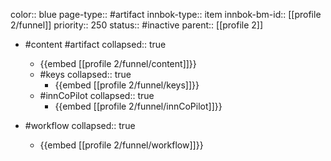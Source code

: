 color:: blue
page-type:: #artifact
innbok-type:: item
innbok-bm-id:: [[profile 2/funnel]]
priority:: 250
status:: #inactive
parent:: [[profile 2]]

- #content #artifact
  collapsed:: true
	- {{embed [[profile 2/funnel/content]]}}
  - #keys
    collapsed:: true
	  - {{embed [[profile 2/funnel/keys]]}}
  - #innCoPilot
    collapsed:: true
	  - {{embed [[profile 2/funnel/innCoPilot]]}}

- #workflow
  collapsed:: true
	- {{embed [[profile 2/funnel/workflow]]}}


